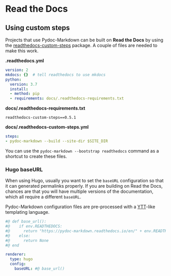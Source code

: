 # Read the Docs

  [readthedocs-custom-steps]: https://pypi.org/project/readthedocs-custom-steps/

## Using custom steps

Projects that use Pydoc-Markdown can be built on __Read the Docs__ by using the
[readthedocs-custom-steps][] package. A couple of files are needed to make this work.

__.readthedocs.yml__

```yml
version: 2
mkdocs: {}  # tell readthedocs to use mkdocs
python:
  version: 3.7
  install:
  - method: pip
  - requirements: docs/.readthedocs-requirements.txt
```

__docs/.readthedocs-requirements.txt__

```
readthedocs-custom-steps==0.5.1
```

__docs/.readthedocs-custom-steps.yml__

```yml
steps:
- pydoc-markdown --build --site-dir $SITE_DIR
```

You can use the `pydoc-markdown --bootstrap readthedocs` command as a shortcut to create
these files.

### Hugo baseURL

When using Hugo, usually you want to set the `baseURL` configuration so that it can generated
permalinks properly. If you are building on Read the Docs, chances are that you will have
multiple versions of the documentation, which all require a different `baseURL`.

Pydoc-Markdown configuration files are pre-processed with a [YTT][]-like templating language.

  [YTT]: https://get-ytt.io/

```yml
#@ def base_url():
#@    if env.READTHEDOCS:
#@      return "https://pydoc-markdown.readthedocs.io/en/" + env.READTHEDOCS_VERSION + "/"
#@    else:
#@      return None
#@ end

renderer:
  type: hugo
  config:
    baseURL: #@ base_url()
```
